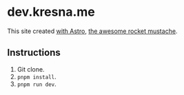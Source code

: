 # dev.kresna.me

This site created [with Astro](https://astro.build), [the awesome rocket mustache](https://x.com/_kresnasatya/status/1680709309448208385).

## Instructions

1. Git clone.
2. `pnpm install`.
3. `pnpm run dev`.